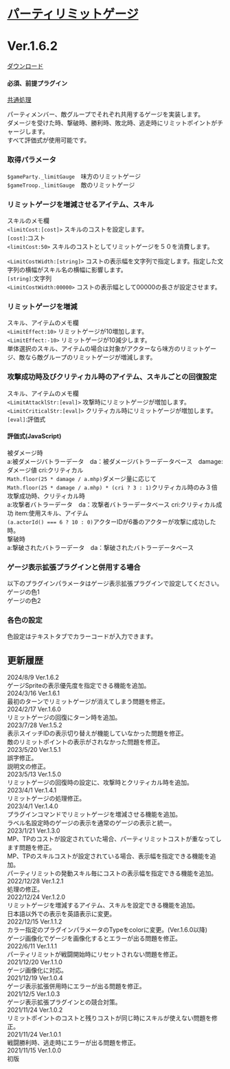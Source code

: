# [パーティリミットゲージ](https://raw.githubusercontent.com/nuun888/MZ/master/NUUN_PartyLimitGauge.js)
# Ver.1.6.2
[ダウンロード](https://raw.githubusercontent.com/nuun888/MZ/master/NUUN_PartyLimitGauge.js)
#### 必須、前提プラグイン
[共通処理](https://github.com/nuun888/MZ/blob/master/README/Base.md)  

パーティメンバー、敵グループでそれぞれ共用するゲージを実装します。  
ダメージを受けた時、撃破時、勝利時、敗北時、逃走時にリミットポイントがチャージします。  
すべて評価式が使用可能です。  

### 取得パラメータ
`$gameParty._limitGauge`　味方のリミットゲージ  
`$gameTroop._limitGauge`　敵のリミットゲージ  

### リミットゲージを増減させるアイテム、スキル
スキルのメモ欄   
`<limitCost:[cost]>` スキルのコストを設定します。  
`[cost]`:コスト  
`<limitCost:50>` スキルのコストとしてリミットゲージを５０を消費します。  

`<LimitCostWidth:[string]>` コストの表示幅を文字列で指定します。指定した文字列の横幅がスキル名の横幅に影響します。  
`[string]`:文字列  
`<LimitCostWidth:00000>` コストの表示幅として00000の長さが設定させます。  

### リミットゲージを増減
スキル、アイテムのメモ欄  
`<LimitEffect:10>` リミットゲージが10増加します。  
`<LimitEffect:-10>` リミットゲージが10減少します。  
単体選択のスキル、アイテムの場合は対象がアクターなら味方のリミットゲージ、敵なら敵グループのリミットゲージが増減します。  

### 攻撃成功時及びクリティカル時のアイテム、スキルごとの回復設定
スキル、アイテムのメモ欄  
`<LimitAttacklStr:[eval]>` 攻撃時にリミットゲージが増加します。  
`<LimitCriticalStr:[eval]>` クリティカル時にリミットゲージが増加します。  
`[eval]`:評価式  

#### 評価式(JavaScript)
被ダメージ時  
a:被ダメージバトラーデータ　da：被ダメージバトラーデータベース　damage:ダメージ値  cri:クリティカル  
`Math.floor(25 * damage / a.mhp)`ダメージ量に応じて  
`Math.floor(25 * damage / a.mhp) * (cri ? 3 : 1)`クリティカル時のみ３倍  
攻撃成功時、クリティカル時  
a:攻撃者バトラーデータ　da：攻撃者バトラーデータベース cri:クリティカル成功  item:使用スキル、アイテム  
`(a.actorId() === 6 ? 10 : 0)`アクターIDが6番のアクターが攻撃に成功した時。  
撃破時  
a:撃破されたバトラーデータ　da：撃破されたバトラーデータベース  

### ゲージ表示拡張プラグインと併用する場合
以下のプラグインパラメータはゲージ表示拡張プラグインで設定してください。  
ゲージの色1  
ゲージの色2  

### 各色の設定
色設定はテキストタブでカラーコードが入力できます。  

## 更新履歴
2024/8/9 Ver.1.6.2  
ゲージSpriteの表示優先度を指定できる機能を追加。  
2024/3/16 Ver.1.6.1  
最初のターンでリミットゲージが消えてしまう問題を修正。  
2024/2/17 Ver.1.6.0  
リミットゲージの回復にターン時を追加。  
2023/7/28 Ver.1.5.2  
表示スイッチIDの表示切り替えが機能していなかった問題を修正。  
敵のリミットポイントの表示がされなかった問題を修正。  
2023/5/20 Ver.1.5.1  
誤字修正。  
説明文の修正。  
2023/5/13 Ver.1.5.0  
リミットゲージの回復時の設定に、攻撃時とクリティカル時を追加。  
2023/4/1 Ver.1.4.1  
リミットゲージの処理修正。  
2023/4/1 Ver.1.4.0  
プラグインコマンドでリミットゲージを増減させる機能を追加。  
ラベル名設定時のゲージの表示を通常のゲージの表示と統一。  
2023/1/21 Ver.1.3.0  
MP、TPのコストが設定されていた場合、パーティリミットコストが重なってします問題を修正。  
MP、TPのスキルコストが設定されている場合、表示幅を指定できる機能を追加。  
パーティリミットの発動スキル毎にコストの表示幅を指定できる機能を追加。  
2022/12/28 Ver.1.2.1  
処理の修正。  
2022/12/24 Ver.1.2.0  
リミットゲージを増減するアイテム、スキルを設定できる機能を追加。  
日本語以外での表示を英語表示に変更。  
2022/12/15 Ver.1.1.2  
カラー指定のプラグインパラメータのTypeをcolorに変更。(Ver.1.6.0以降)  
ゲージ画像化でゲージを画像化するとエラーが出る問題を修正。  
2022/6/11 Ver.1.1.1  
パーティリミットが戦闘開始時にリセットされない問題を修正。  
2021/12/20 Ver.1.1.0  
ゲージ画像化に対応。  
2021/12/19 Ver.1.0.4  
ゲージ表示拡張併用時にエラーが出る問題を修正。  
2021/12/5 Ver.1.0.3  
ゲージ表示拡張プラグインとの競合対策。  
2021/11/24 Ver.1.0.2  
リミットポイントのコストと残りコストが同じ時にスキルが使えない問題を修正。  
2021/11/24 Ver.1.0.1  
戦闘勝利時、逃走時にエラーが出る問題を修正。  
2021/11/15 Ver.1.0.0  
初版  
